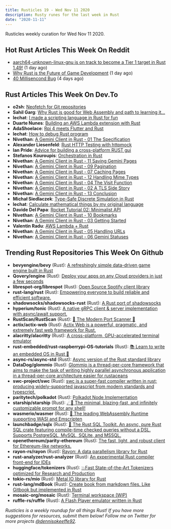 ```yaml
---
title: Rusticles 19 - Wed Nov 11 2020
description: Rusty runes for the last week in Rust
date: "2020-11-11"
---
```


Rusticles weekly curation for Wed Nov 11 2020.

## Hot Rust Articles This Week On Reddit

- [aarch64-unknown-linux-gnu is on track to become a Tier 1 target in Rust 1.49!](https://www.reddit.com/r/rust/comments/jr074o/aarch64unknownlinuxgnu_is_on_track_to_become_a/) (1 day ago)
- [Why Rust is the Future of Game Development](https://www.reddit.com/r/rust/comments/jqux1s/why_rust_is_the_future_of_game_development/) (1 day ago)
- [40 Millisencond Bug](https://www.reddit.com/r/rust/comments/jp23jq/40_millisencond_bug/) (4 days ago)

## Rust Articles This Week On Dev.To

- **o2sh**: [Neofetch for Git repositories](https://dev.to/o2sh/neofetch-for-git-repositories-439c)
- **Sahil Garg**: [Why Rust is good for Web Assembly and path to learning it...](https://dev.to/real_sahilgarg/why-rust-is-good-for-web-assembly-and-path-to-learning-it-2njf)
- **lechat**: [I made a scripting language in Rust for fun](https://dev.to/lechatthecat/i-made-a-scripting-language-in-rust-for-fun-4o2j)
- **Duarte Nunes**: [Building an AWS Lambda extension with Rust](https://dev.to/aws-builders/building-an-aws-lambda-extension-with-rust-3p81)
- **AdaShoelace**: [Rpi 4 meets Flutter and Rust](https://dev.to/charliefoxtrot/rpi-4-meets-flutter-and-rust-23ma)
- **lechat**: [How to debug Rust program](https://dev.to/lechatthecat/how-to-debug-rust-program-1c4i)
- **Nivethan**: [A Gemini Client in Rust - 01 The Specification](https://dev.to/krowemoh/a-gemini-client-in-rust-01-the-specification-20gn)
- **Alexander Liesenfeld**: [Rust HTTP Testing with httpmock](https://dev.to/alexliesenfeld/rust-http-testing-with-httpmock-2mi0)
- **Ian Pride**: [Advice for building a cross-platform RUST gui](https://dev.to/thefluxapex/advice-for-building-a-cross-platform-rust-gui-34m7)
- **Stefanos Kouroupis**: [Orchestration in Rust](https://dev.to/elasticrash/orchestration-in-rust-549b)
- **Nivethan**: [A Gemini Client in Rust - 11 Saving Gemini Pages](https://dev.to/krowemoh/a-gemini-client-in-rust-11-saving-gemini-pages-3lik)
- **Nivethan**: [A Gemini Client in Rust - 09 Pagination](https://dev.to/krowemoh/a-gemini-client-in-rust-09-pagination-2l6o)
- **Nivethan**: [A Gemini Client in Rust - 07 Caching Pages](https://dev.to/krowemoh/a-gemini-client-in-rust-07-caching-pages-5f8k)
- **Nivethan**: [A Gemini Client in Rust - 12 Handling Mime Types](https://dev.to/krowemoh/a-gemini-client-in-rust-12-handling-mime-types-3jdn)
- **Nivethan**: [A Gemini Client in Rust - 04 The Visit Function](https://dev.to/krowemoh/a-gemini-client-in-rust-04-the-visit-function-1g9j)
- **Nivethan**: [A Gemini Client in Rust - 02 A TLS Side Story](https://dev.to/krowemoh/a-gemini-client-in-rust-02-a-tls-side-story-1dpe)
- **Nivethan**: [A Gemini Client in Rust - 13 Conclusion](https://dev.to/krowemoh/a-gemini-client-in-rust-13-conclusion-2ohn)
- **Michał Siedlaczek**: [Type-Safe Discrete Simulation in Rust](https://dev.to/elshize/type-safe-discrete-simulation-in-rust-3n7d)
- **lechat**: [Calculate mathematical things by my original language](https://dev.to/lechatthecat/calculate-mathematical-things-by-my-original-language-1290)
- **Davide Del Papa**: [Rocket Tutorial 02: Minimalist API](https://dev.to/davidedelpapa/rocket-tutorial-02-minimalist-api-2kl6)
- **Nivethan**: [A Gemini Client in Rust - 10 Bookmarks](https://dev.to/krowemoh/a-gemini-client-in-rust-10-bookmarks-2d2p)
- **Nivethan**: [A Gemini Client in Rust - 03 Getting Started](https://dev.to/krowemoh/a-gemini-client-in-rust-03-getting-started-2130)
- **Valentin Radu**: [AWS Lambda + Rust](https://dev.to/rad_val_/aws-lambda-rust-292g)
- **Nivethan**: [A Gemini Client in Rust - 05 Handling URLs](https://dev.to/krowemoh/a-gemini-client-in-rust-05-handling-urls-59ii)
- **Nivethan**: [A Gemini Client in Rust - 06 Gemini Statuses](https://dev.to/krowemoh/a-gemini-client-in-rust-06-gemini-statuses-1h5)

## Trending Rust Repositories This Week On Github

- **bevyengine/bevy** (Rust): [A refreshingly simple data-driven game engine built in Rust](https://github.com/bevyengine/bevy)
- **Qovery/engine** (Rust): [Deploy your apps on any Cloud providers in just a few seconds](https://github.com/Qovery/engine)
- **librespot-org/librespot** (Rust): [Open Source Spotify client library](https://github.com/librespot-org/librespot)
- **rust-lang/rust** (Rust): [Empowering everyone to build reliable and efficient software.](https://github.com/rust-lang/rust)
- **shadowsocks/shadowsocks-rust** (Rust): [A Rust port of shadowsocks](https://github.com/shadowsocks/shadowsocks-rust)
- **hyperium/tonic** (Rust): [A native gRPC client & server implementation with async/await support.](https://github.com/hyperium/tonic)
- **RustScan/RustScan** (Rust): [🤖 The Modern Port Scanner 🤖](https://github.com/RustScan/RustScan)
- **actix/actix-web** (Rust): [Actix Web is a powerful, pragmatic, and extremely fast web framework for Rust.](https://github.com/actix/actix-web)
- **alacritty/alacritty** (Rust): [A cross-platform, GPU-accelerated terminal emulator](https://github.com/alacritty/alacritty)
- **rust-embedded/rust-raspberrypi-OS-tutorials** (Rust): [📚 Learn to write an embedded OS in Rust 🦀](https://github.com/rust-embedded/rust-raspberrypi-OS-tutorials)
- **async-rs/async-std** (Rust): [Async version of the Rust standard library](https://github.com/async-rs/async-std)
- **DataDog/glommio** (Rust): [Glommio is a thread-per-core framework that aims to make the task of writing highly parallel asynchronous application in a thread-per-core architecture easier for rustaceans](https://github.com/DataDog/glommio)
- **swc-project/swc** (Rust): [swc is a super-fast compiler written in rust; producing widely-supported javascript from modern standards and typescript.](https://github.com/swc-project/swc)
- **paritytech/polkadot** (Rust): [Polkadot Node Implementation](https://github.com/paritytech/polkadot)
- **starship/starship** (Rust): [☄🌌️ The minimal, blazing-fast, and infinitely customizable prompt for any shell!](https://github.com/starship/starship)
- **wasmerio/wasmer** (Rust): [🚀 The leading WebAssembly Runtime supporting WASI and Emscripten](https://github.com/wasmerio/wasmer)
- **launchbadge/sqlx** (Rust): [🧰 The Rust SQL Toolkit. An async, pure Rust SQL crate featuring compile-time checked queries without a DSL. Supports PostgreSQL, MySQL, SQLite, and MSSQL.](https://github.com/launchbadge/sqlx)
- **openethereum/parity-ethereum** (Rust): [The fast, light, and robust client for Ethereum-like networks.](https://github.com/openethereum/parity-ethereum)
- **rayon-rs/rayon** (Rust): [Rayon: A data parallelism library for Rust](https://github.com/rayon-rs/rayon)
- **rust-analyzer/rust-analyzer** (Rust): [An experimental Rust compiler front-end for IDEs](https://github.com/rust-analyzer/rust-analyzer)
- **huggingface/tokenizers** (Rust): [💥Fast State-of-the-Art Tokenizers optimized for Research and Production](https://github.com/huggingface/tokenizers)
- **tokio-rs/mio** (Rust): [Metal IO library for Rust](https://github.com/tokio-rs/mio)
- **rust-lang/mdBook** (Rust): [Create book from markdown files. Like Gitbook but implemented in Rust](https://github.com/rust-lang/mdBook)
- **mosaic-org/mosaic** (Rust): [Terminal workspace (WIP)](https://github.com/mosaic-org/mosaic)
- **ruffle-rs/ruffle** (Rust): [A Flash Player emulator written in Rust](https://github.com/ruffle-rs/ruffle)

_Rusticles is a weekly roundup for all things Rust! If you have more suggestions for resources, submit them below! Follow me on Twitter for more projects [@dennisokeeffe92](https://twitter.com/dennisokeeffe92)._
